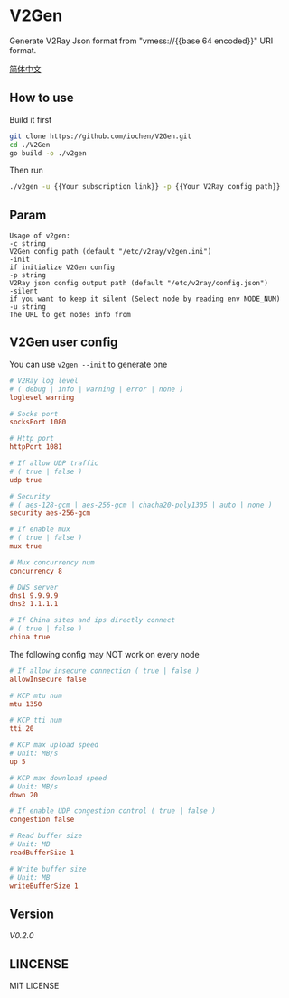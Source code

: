 # V2Gen

Generate V2Ray Json format from "vmess://{{base 64 encoded}}" URI format.

[简体中文](README_zh_cn.md)

## How to use

Build it first

```sh
git clone https://github.com/iochen/V2Gen.git
cd ./V2Gen
go build -o ./v2gen
```
  
Then run

```sh
./v2gen -u {{Your subscription link}} -p {{Your V2Ray config path}}
```

## Param

```Usage
Usage of v2gen:
-c string
V2Gen config path (default "/etc/v2ray/v2gen.ini")
-init
if initialize V2Gen config
-p string
V2Ray json config output path (default "/etc/v2ray/config.json")
-silent
if you want to keep it silent (Select node by reading env NODE_NUM)
-u string
The URL to get nodes info from
```

## V2Gen user config

You can use `v2gen --init` to generate one

```ini
# V2Ray log level
# ( debug | info | warning | error | none )
loglevel warning

# Socks port
socksPort 1080

# Http port
httpPort 1081

# If allow UDP traffic
# ( true | false )
udp true

# Security
# ( aes-128-gcm | aes-256-gcm | chacha20-poly1305 | auto | none )
security aes-256-gcm

# If enable mux
# ( true | false )
mux true

# Mux concurrency num
concurrency 8

# DNS server
dns1 9.9.9.9
dns2 1.1.1.1

# If China sites and ips directly connect
# ( true | false )
china true

```

The following config may NOT work on every node

```ini
# If allow insecure connection ( true | false )
allowInsecure false

# KCP mtu num
mtu 1350

# KCP tti num
tti 20

# KCP max upload speed
# Unit: MB/s
up 5

# KCP max download speed
# Unit: MB/s
down 20

# If enable UDP congestion control ( true | false )
congestion false

# Read buffer size
# Unit: MB
readBufferSize 1

# Write buffer size
# Unit: MB
writeBufferSize 1
```

## Version

*V0.2.0*

## LINCENSE

MIT LICENSE
